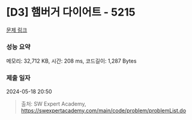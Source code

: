 # [D3] 햄버거 다이어트 - 5215 

[문제 링크](https://swexpertacademy.com/main/code/problem/problemDetail.do?contestProbId=AWT-lPB6dHUDFAVT) 

### 성능 요약

메모리: 32,712 KB, 시간: 208 ms, 코드길이: 1,287 Bytes

### 제출 일자

2024-05-18 20:50



> 출처: SW Expert Academy, https://swexpertacademy.com/main/code/problem/problemList.do